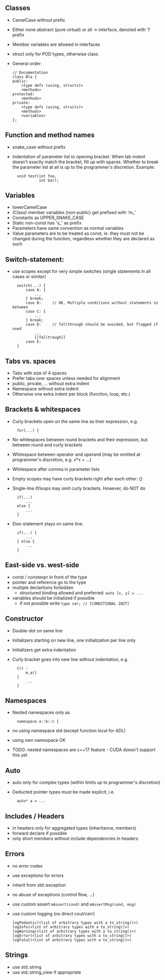 Classes
-

- CamelCase without prefix
- Either none abstract (pure virtual) or all -> interface, denoted with 'I' prefix
- Member variables are allowed in interfaces
- struct only for POD types, otherwise class
- General order:

      // Documentation
      class Bla {
      public:
          <type defs (using, structs)>
          <methods>
      protected:
          <methods>
      private:
          <type defs (using, structs)>
          <methods>
          <variables>
      };

Function and method names
-

- snake_case without prefix
- Indentation of parameter list to opening bracket. When tab indent doesn't exactly match the bracket, fill up with spaces. Whether to break the parameter list at all is up to the programmer's discretion. Example:

        void test(int foo,
                  int bar);


Variables
-

- lowerCamelCase
- (Class) member variables (non-public) get prefixed with 'm_'
- Constants as UPPER_SNAKE_CASE
- Static non-const has 's_' as prefix
- Parameters have same convention as normal variables
- Value parameters are to be treated as const, ie. they must not be changed during the function, regardless whether they are declared as such

Switch-statement:
-

- use scopes except for very simple switches (single statements in all cases or similar)

        switch(...) {
            case A: {
                ...
            } break;
            case B:     // OK, Multiple conditions without statements in between
            case C: {
                ...
            } break;
            case D:     // fallthrough should be avoided, but flagged if used
                ...
                [[falltrough]]
            case E:
        }

Tabs vs. spaces
-

- Tabs with size of 4 spaces
- Prefer tabs over spaces unless needed for alignment
- public, private, ... without extra indent
- Namespace without extra indent
- Otherwise one extra indent per block (function, loop, etc.)

Brackets & whitespaces
-

- Curly brackets open on the same line as their expression, e.g.

        for(...) {
- No whitespaces between round brackets and their expression, but between round and curly brackets
- Whitespace between operator and operand (may be omitted at programmer's discretion, e.g. x*x + ...)
- Whitespace after comma in parameter lists
- Empty scopes may have curly brackets right after each other: {}
- Single-line if/loops may omit curly brackets. However, do NOT do

        if(...)
            ...
        else {
            ...
        }
- Else-statement stays on same line:

        if(...) {
            ...
        } else {
            ...
        }

East-side vs. west-side
-

- const / constexpr in front of the type 
- pointer and reference go to the type
- multiple declartions forbidden
    - structured binding allowed and preferred: `auto [x, y] = ...`
- variables should be initialized if possible
    - if not possible write `type var; // [CONDITIONAL INIT]`

Constructor
-

- Double-dot on same line
- Initializers starting on new line, one initialization per line only
- Initializers get extra indentation
- Curly bracket goes into new line without indentation, e.g.

        C() :
            m_a()
        {
            ...
        }

Namespaces
-

- Nested namespaces only as

        namespace a::b::c {
- no using namespace std (except function local for ADL)
- using own namespace OK
- TODO: nested namespaces are c++17 feature - CUDA doesn't support this yet

Auto
-

- auto only for complex types (within limits up to programmer's discretion)
- Deducted pointer types must be made explicit, i.e.

        auto* a = ...

Includes / Headers
-

- in headers only for aggregated types (inheritance, members)
- forward declare if possible
- only short members without include dependencies in headers

Errors
-

- no error codes
- use exceptions for errors
- inherit from std::exception
- no abuse of exceptions (control flow, ...)
- use custom assert `mAssert(cond)` and `mAssertMsg(cond, msg)`
- use custom logging (no direct cout/cerr)

      logPedantic(<list of arbitrary types with a to_string()>)
      logInfo(<list of arbitrary types with a to_string()>)
      logWarning(<list of arbitrary types with a to_string()>)
      logError(<list of arbitrary types with a to_string()>)
      logFatal(<list of arbitrary types with a to_string()>)

Strings
-

- use std::string
- use std::string_view if appropriate